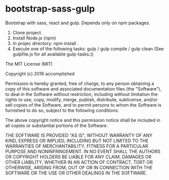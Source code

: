 # bootstrap-sass-gulp
Bootstrap with sass, react and gulp. Depends only on npm packages.

1) Clone project.
2) Install Node.js (npm)
3) In projec  directory: npm install .
4) Execute one of the following tasks: gulp / gulp compile / gulp clean (See gulpfile.js for all available gulp-tasks.))


The MIT License (MIT)

Copyright (c) 2016 accomplished

Permission is hereby granted, free of charge, to any person obtaining a copy
of this software and associated documentation files (the "Software"), to deal
in the Software without restriction, including without limitation the rights
to use, copy, modify, merge, publish, distribute, sublicense, and/or sell
copies of the Software, and to permit persons to whom the Software is
furnished to do so, subject to the following conditions:

The above copyright notice and this permission notice shall be included in all
copies or substantial portions of the Software.

THE SOFTWARE IS PROVIDED "AS IS", WITHOUT WARRANTY OF ANY KIND, EXPRESS OR
IMPLIED, INCLUDING BUT NOT LIMITED TO THE WARRANTIES OF MERCHANTABILITY,
FITNESS FOR A PARTICULAR PURPOSE AND NONINFRINGEMENT. IN NO EVENT SHALL THE
AUTHORS OR COPYRIGHT HOLDERS BE LIABLE FOR ANY CLAIM, DAMAGES OR OTHER
LIABILITY, WHETHER IN AN ACTION OF CONTRACT, TORT OR OTHERWISE, ARISING FROM,
OUT OF OR IN CONNECTION WITH THE SOFTWARE OR THE USE OR OTHER DEALINGS IN THE
SOFTWARE.
